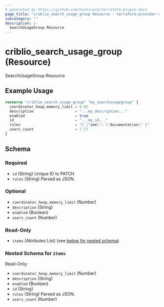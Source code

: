 ```yaml
---
# generated by https://github.com/hashicorp/terraform-plugin-docs
page_title: "criblio_search_usage_group Resource - terraform-provider-criblio"
subcategory: ""
description: |-
  SearchUsageGroup Resource
---
```


# criblio_search_usage_group (Resource)

SearchUsageGroup Resource

## Example Usage

```terraform
resource "criblio_search_usage_group" "my_searchusagegroup" {
  coordinator_heap_memory_limit = 8.02
  description                   = "...my_description..."
  enabled                       = true
  id                            = "...my_id..."
  rules                         = "{ \"see\": \"documentation\" }"
  users_count                   = 7.77
}
```

<!-- schema generated by tfplugindocs -->
## Schema

### Required

- `id` (String) Unique ID to PATCH
- `rules` (String) Parsed as JSON.

### Optional

- `coordinator_heap_memory_limit` (Number)
- `description` (String)
- `enabled` (Boolean)
- `users_count` (Number)

### Read-Only

- `items` (Attributes List) (see [below for nested schema](#nestedatt--items))

<a id="nestedatt--items"></a>
### Nested Schema for `items`

Read-Only:

- `coordinator_heap_memory_limit` (Number)
- `description` (String)
- `enabled` (Boolean)
- `id` (String)
- `rules` (String) Parsed as JSON.
- `users_count` (Number)
